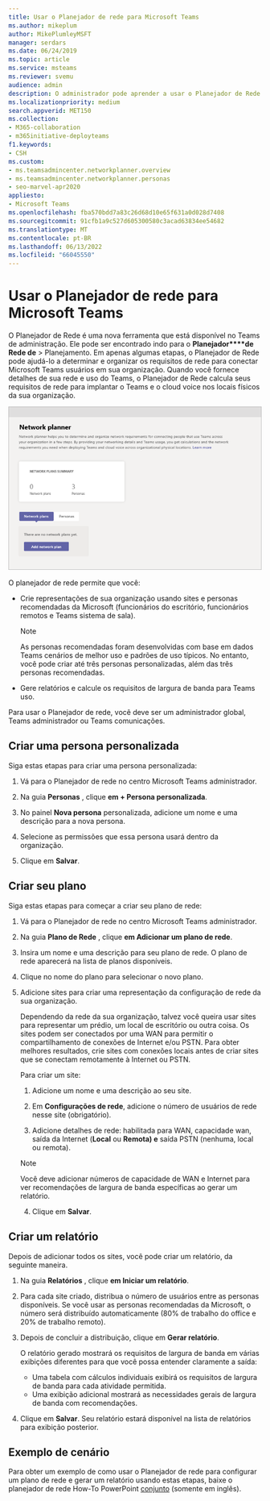 ```yaml
---
title: Usar o Planejador de rede para Microsoft Teams
ms.author: mikeplum
author: MikePlumleyMSFT
manager: serdars
ms.date: 06/24/2019
ms.topic: article
ms.service: msteams
ms.reviewer: svemu
audience: admin
description: O administrador pode aprender a usar o Planejador de Rede para determinar os requisitos de rede para Microsoft Teams.
ms.localizationpriority: medium
search.appverid: MET150
ms.collection:
- M365-collaboration
- m365initiative-deployteams
f1.keywords:
- CSH
ms.custom:
- ms.teamsadmincenter.networkplanner.overview
- ms.teamsadmincenter.networkplanner.personas
- seo-marvel-apr2020
appliesto:
- Microsoft Teams
ms.openlocfilehash: fba570bdd7a83c26d68d10e65f631a0d028d7408
ms.sourcegitcommit: 91cfb1a9c527d605300580c3acad63834ee54682
ms.translationtype: MT
ms.contentlocale: pt-BR
ms.lasthandoff: 06/13/2022
ms.locfileid: "66045550"
---
```

# <a name="use-the-network-planner-for-microsoft-teams"></a>Usar o Planejador de rede para Microsoft Teams

O Planejador de Rede é uma nova ferramenta que está disponível no Teams de administração. Ele pode ser encontrado indo para o **Planejador****de Rede de** >  Planejamento. Em apenas algumas etapas, o Planejador de Rede pode ajudá-lo a determinar e organizar os requisitos de rede para conectar Microsoft Teams usuários em sua organização. Quando você fornece detalhes de sua rede e uso do Teams, o Planejador de Rede calcula seus requisitos de rede para implantar o Teams e o cloud voice nos locais físicos da sua organização.

![Captura de tela do Planejador de rede.](media/network-planner.png)

O planejador de rede permite que você:

- Crie representações de sua organização usando sites e personas recomendadas da Microsoft (funcionários do escritório, funcionários remotos e Teams sistema de sala).

    > [!NOTE]
    > As personas recomendadas foram desenvolvidas com base em dados Teams cenários de melhor uso e padrões de uso típicos. No entanto, você pode criar até três personas personalizadas, além das três personas recomendadas.

- Gere relatórios e calcule os requisitos de largura de banda para Teams uso.

Para usar o Planejador de rede, você deve ser um administrador global, Teams administrador ou Teams comunicações.

## <a name="create-a-custom-persona"></a>Criar uma persona personalizada

Siga estas etapas para criar uma persona personalizada:

1. Vá para o Planejador de rede no centro Microsoft Teams administrador.

2. Na guia **Personas** , clique **em + Persona personalizada**. 

3. No painel **Nova persona** personalizada, adicione um nome e uma descrição para a nova persona.

4. Selecione as permissões que essa persona usará dentro da organização.

5. Clique em **Salvar**.

## <a name="build-your-plan"></a>Criar seu plano

Siga estas etapas para começar a criar seu plano de rede:

1. Vá para o Planejador de rede no centro Microsoft Teams administrador.

2. Na guia **Plano de Rede** , clique **em Adicionar um plano de rede**.

3. Insira um nome e uma descrição para seu plano de rede. O plano de rede aparecerá na lista de planos disponíveis.

4. Clique no nome do plano para selecionar o novo plano.

5. Adicione sites para criar uma representação da configuração de rede da sua organização.

    Dependendo da rede da sua organização, talvez você queira usar sites para representar um prédio, um local de escritório ou outra coisa. Os sites podem ser conectados por uma WAN para permitir o compartilhamento de conexões de Internet e/ou PSTN. Para obter melhores resultados, crie sites com conexões locais antes de criar sites que se conectam remotamente à Internet ou PSTN.

    Para criar um site:

    1. Adicione um nome e uma descrição ao seu site.

    2. Em **Configurações de rede**, adicione o número de usuários de rede nesse site (obrigatório).

    3. Adicione detalhes de rede: habilitada para WAN, capacidade wan, saída da Internet (**Local** ou **Remota) e** saída PSTN (nenhuma, local ou remota).

      > [!NOTE]
      > Você deve adicionar números de capacidade de WAN e Internet para ver recomendações de largura de banda específicas ao gerar um relatório.

    4. Clique em **Salvar**.

## <a name="create-a-report"></a>Criar um relatório

Depois de adicionar todos os sites, você pode criar um relatório, da seguinte maneira.

1. Na guia **Relatórios** , clique **em Iniciar um relatório**.

2. Para cada site criado, distribua o número de usuários entre as personas disponíveis. Se você usar as personas recomendadas da Microsoft, o número será distribuído automaticamente (80% de trabalho do office e 20% de trabalho remoto).

3. Depois de concluir a distribuição, clique em **Gerar relatório**.

    O relatório gerado mostrará os requisitos de largura de banda em várias exibições diferentes para que você possa entender claramente a saída:
    - Uma tabela com cálculos individuais exibirá os requisitos de largura de banda para cada atividade permitida.
    - Uma exibição adicional mostrará as necessidades gerais de largura de banda com recomendações.

4. Clique em **Salvar**. Seu relatório estará disponível na lista de relatórios para exibição posterior.

## <a name="example-scenario"></a>Exemplo de cenário

Para obter um exemplo de como usar o Planejador de rede para configurar um plano de rede e gerar um relatório usando estas etapas, baixe o planejador de rede How-To PowerPoint [conjunto](https://github.com/MicrosoftDocs/OfficeDocs-SkypeForBusiness/blob/live/Teams/downloads/network-planner-how-to.pptx?raw=true) (somente em inglês).
